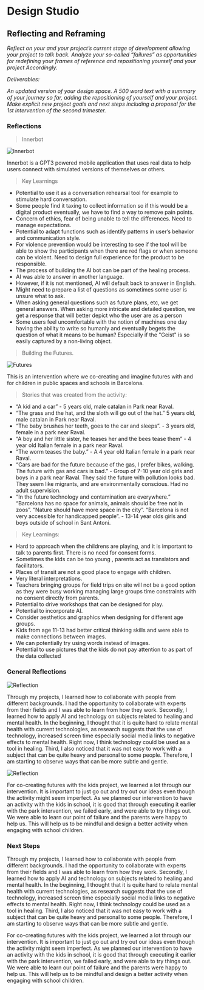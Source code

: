 # Design Studio

## Reflecting and Reframing

*Reflect on your and your project’s current stage of development allowing
your project to talk back. Analyze your so-called “failures” as opportunities for
redefining your frames of reference and repositioning yourself and your project
Accordingly.*

*Deliverables:*

*An updated version of your design space. A 500 word text with a
summary of your journey so far, adding the repositioning of yourself and your project.
Make explicit new project goals and next steps including a proposal for the 1st
intervention of the second trimester.*

### Reflections

>Innerbot

![Innerbot](../images/term02/01_Design%20Studio/Innerbot%20First%20Intervention.png)

Innerbot is a GPT3 powered mobile application that uses real data to help users connect with simulated versions of themselves or others. 

>Key Learnings

- Potential to use it as a conversation rehearsal tool for example to stimulate hard conversation.
- Some people find it taxing to collect information so if this would be a digital product eventually, we have to find a way to remove pain points.
- Concern of ethics, fear of being unable to tell the differences. Need to manage expectations.
- Potential to adapt functions such as identify patterns in user’s behavior and communication style. 
- For violence prevention would be interesting to see if the tool will be able to show the participants when there are red flags or when someone can be violent. Need to design full experience for the product to be responsible.
- The process of building the AI bot can be part of the healing process.
- AI was able to answer in another language.
- However, if it is not mentioned, AI will default back to answer in English.
- Might need to prepare a list of questions as sometimes some user is unsure what to ask.
- When asking general questions such as future plans, etc, we get general answers. When asking more intricate and detailed question, we get a response that will better depict who the user are as a person
- Some users feel uncomfortable with the notion of machines one day having the ability to write so humanly and eventually begets the question of what it means to be human? Especially if the "Geist" is so easily captured by a non-living object. 

>Building the Futures.

![Futures](../images/term02/01_Design%20Studio/First%20iteration%20-%20Park%20intervention%20with%20children%203-6%20years%20old.jpeg)

This is an intervention where we co-creating and imagine futures with and for children in public spaces and schools in Barcelona.

>Stories that was created from the activity:

- “A kid and a car” - 5 years old, male catalan in Park near Raval.
- “The grass and the hat, and the sloth will go out of the hat.” 5 years old, male catalan in Park near Raval.
- “The baby brushes her teeth, goes to the car and sleeps”. -  3 years old, female in a park near Raval.
- “A boy and her little sister, he teases her and the bees tease them” - 4 year old Italian female in a park near Raval.
- “The worm teases the baby.” - A 4 year old Italian female in a park near Raval.
- “Cars are bad for the future because of the gas, I prefer bikes, walking. The future with gas and cars is bad.” - Group of 7-10 year old girls and boys in a park near Raval. They said the future with pollution looks bad. They seem like migrants, and are environmentally conscious. Had no adult supervision.
- “In the future technology and contamination are everywhere.” “Barcelona has no space for animals, animals should be free not in zoos”. “Nature should have more space in the city”. “Barcelona is not very accessible for handicapped people”. - 13-14 year olds girls and boys outside of school in Sant Antoni.

>Key Learnings:

- Hard to approach when the childrens are playing, and it is important to talk to parents first. There is no need for consent forms.
- Sometimes the kids can be too young , parents act as translators and facilitators.
- Places of transit are not a good place to engage with children.
- Very literal interpretations.
- Teachers bringing groups for field trips on site will not be a good option as they were busy working managing large groups time constraints with no consent directly from parents.
- Potential to drive workshops that can be designed for play.
- Potential to incorporate AI.
- Consider aesthetics and graphics when designing for different age groups.
- Kids from age 11-13 had better critical thinking skills and were able to make connections between images.
- We can potentially try using words instead of images.
- Potential to use pictures that the kids do not pay attention to as part of the data collected

### General Reflections

![Reflection](../images/term02/01_Design%20Studio/08_DesignDialouguePrep.JPG)

Through my projects, I learned how to collaborate with people from different backgrounds. I had the opportunity to collaborate with experts from their fields and I was able to learn from how they work. Secondly, I learned how to apply AI and technology on subjects related to healing and mental health. In the beginning, I thought that it is quite hard to relate mental health with current technologies, as research suggests that the use of technology, increased screen time especially social media links to negative effects to mental health. Right now, I think technology could be used as  a tool in healing. Third, I also noticed that it was not easy to work with a subject that can be quite heavy and personal to some people. Therefore, I am starting to observe ways that can be more subtle and gentle.

![Reflection](../images/term02/01_Design%20Studio/Park%20intervention.jpeg)

For co-creating futures with the kids project, we learned a lot through our intervention. It is important to just go out and try out our ideas even though the activity might seem imperfect. As we planned our intervention to have an activity with the kids in school, it is good that through executing it earlier with the park intervention, we failed early, and were able to try things out. We were able to learn our point of failure and the parents were happy to help us. This will help us to be mindful and design a better activity when engaging with school children.

### Next Steps

Through my projects, I learned how to collaborate with people from different backgrounds. I had the opportunity to collaborate with experts from their fields and I was able to learn from how they work. Secondly, I learned how to apply AI and technology on subjects related to healing and mental health. In the beginning, I thought that it is quite hard to relate mental health with current technologies, as research suggests that the use of technology, increased screen time especially social media links to negative effects to mental health. Right now, I think technology could be used as  a tool in healing. Third, I also noticed that it was not easy to work with a subject that can be quite heavy and personal to some people. Therefore, I am starting to observe ways that can be more subtle and gentle.

For co-creating futures with the kids project, we learned a lot through our intervention. It is important to just go out and try out our ideas even though the activity might seem imperfect. As we planned our intervention to have an activity with the kids in school, it is good that through executing it earlier with the park intervention, we failed early, and were able to try things out. We were able to learn our point of failure and the parents were happy to help us. This will help us to be mindful and design a better activity when engaging with school children.


